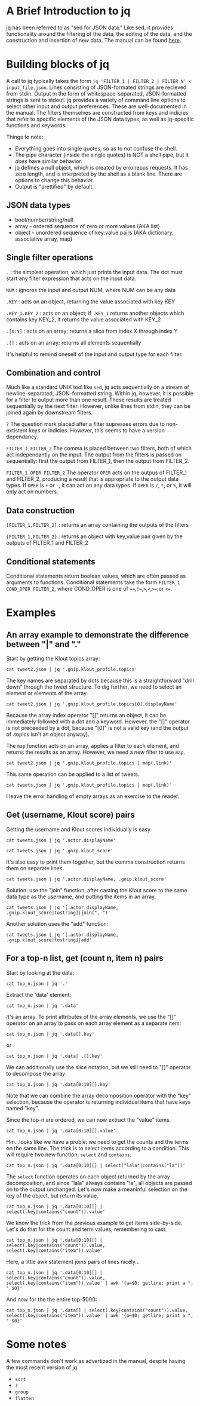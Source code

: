 # A Brief Introduction to jq

jq has been referred to as "sed for JSON data." Like sed, it provides functionality around
the filtering of the data, the editing of the data, and the construction and insertion of new data. 
The manual can be found [here](http://stedolan.github.io/jq/manual/).

# Building blocks of jq

A call to jq typically takes the form `jq 'FILTER_1 | FILTER_2 | FILTER_N' < input_file.json`.
Lines consisting of JSON-formated strings are recieved from stdin. Output in the form of whitespace-separated,
JSON-formatted strings is sent to stdout. jq provides a variety of command line options to select
other input and output preferences. These are well-documented in the manual.
The filters themselves are constructed from keys and indicies that refer to specific elements of the JSON data types,
as well as jq-specific functions and keywords. 

Things to note:

* Everything goes into single quotes, so as to not confuse the shell.
* The pipe character (inside the single quotes) is NOT a shell pipe, but it _does_ have similar behavior.
* jq defines a null object, which is created by erroneous requests. It has zero length, 
and is interpreted by the shell as a blank line. There are options to change this behavior.
* Output is "prettified" by default.

## JSON data types

* bool/number/string/null
* array - ordered sequence of zero or more values (AKA list)
* object - unordered sequence of key:value pairs (AKA dictionary, associative array, map)

## Single filter operations

`.` : the simplest operation, which just prints the input data. The dot must start any filter expression
that acts on the input data.

`NUM` : ignores the input and output NUM, where NUM can be any data

`.KEY` : acts on an object, returning the value associated with key KEY

`.KEY_1.KEY_2` : acts on an object; if `.KEY_1` returns another objects which contains key KEY\_2, 
it returns the value associated with KEY\_2

`.[X:Y]` : acts on an array; returns a slice from index X through index Y

`.[]` : acts on an array; returns all elements sequentially

It's helpful to remind oneself of the input and output type for each filter.

## Combination and control

Much like a standard UNIX tool like `sed`, jq acts sequentially on a stream of newline-separated, JSON-formatted string. 
Within jq, however, it is possible for a filter to output more than one result. 
These results are treated sequentially by the next filter. 
However, unlike lines from stdin, they can be joined again by downstream filters.

`?` The question mark placed after a filter supresses errors due to non-extistent keys or indicies. 
However, this seems to have a version dependancy.

`FILTER_1,FILTER_2` The comma is placed between two filters, both of which act independantly on the input.
The output from the filters is passed on sequentially: first the output from FILTER\_1, then the output from FILTER\_2.

`FILTER_1 OPER FILTER_2` The operator `OPER` acts on the outpus of FILTER\_1 and FILTER\_2,
producing a result that is appropriate to the output data types. If `OPER` is `+` or `-`,
it can act on any data types. If `OPER` is `/`, `*`, or `%`, it will only act on numbers.

## Data construction

`[FILTER_1,FILTER_2]` : returns an array containing the outputs of the filters

`{FILTER_1,FILTER_2}` : returns an object with key,value pair given by the outputs of FILTER\_1 and FILTER\_2

## Conditional statements

Conditional statements return boolean values, which are often passed as arguments to functions. 
Conditional statements take the form `FILTER_1 COND_OPER FILTER_2`, where COND\_OPER is one of `==`,`!=`,`>`,`<`,`>=`,or `<=`.

# Examples 

## An array example to demonstrate the difference between "|" and "."

Start by getting the Klout topics array:

```
cat tweet2.json | jq '.gnip.klout_profile.topics'
```

The key names are separated by dots because this is a straightforward "drill down" through the tweet structure. 
To dig further, we need to select an element or elements of the array.

```
cat tweet2.json | jq '.gnip.klout_profile.topics[0].displayName'
```

Because the array index operator "[]" returns an object, it can be immediately followed with a dot and a keyword.
However, the "[]" operator is not preceeded by a dot, because "[0]" is not a valid key
(and the output of .topics isn't an object anyway).

The `map` function acts on an array, applies a filter to each element, and returns the results as an array.
However, we need a new filter to use `map`.

```
cat tweet2.json | jq '.gnip.klout_profile.topics | map(.link)'
```

This same operation can be applied to a list of tweets. 

```
cat tweets.json | jq '.gnip.klout_profile.topics | map(.link)'
```

I leave the error handling of empty arrays as an exercise to the reader.

## Get (username, Klout score) pairs

Getting the username and Klout scores individually is easy.

```
cat tweets.json | jq '.actor.displayName'
```

```
cat tweets.json | jq '.gnip.klout_score'
```

It's also easy to print them together, but the comma construction returns them on separate lines.

```
cat tweets.json | jq '.actor.displayName, .gnip.klout_score'
```

Solution: use the "join" function, after casting the Klout score to the same data type as the username,
and putting the items in an array. 

```
cat tweets.json | jq '[.actor.displayName, .gnip.klout_score|tostring]|join(", ")'
```

Another solution uses the "add" function:

```
cat tweets.json | jq '[.actor.displayName, .gnip.klout_score|tostring]|add'
```

## For a top-n list, get (count n, item n) pairs

Start by looking at the data:

```
cat top_n.json | jq '.'
```

Extract the 'data' element:

```
cat top_n.json | jq '.data'
```

It's an array. To print attributes of the array elements, we use the "[]" operator on an array to pass on each array element as a separate item:

```
cat top_n.json | jq '.data[].key'
```

or

```
cat top_n.json | jq '.data| .[].key'
```

We can additionally use the slice notation, but we still need to "[]" operator to decompose the array:

```
cat top_n.json | jq '.data[0:10][].key'
```

Note that we can combine the array decomposition operator with the "key" selection, because the operator is returning individual items that have keys named "key".

Since the top-n are ordered, we can now extract the "value" items. 

```
cat top_n.json | jq '.data[0:10][].value'
```

Hm...looks like we have a proble: we need to get the counts and the terms on the same line. 
The trick is to select items according to a condition. This will require two new function: `select` and `contains`.

```
cat top_n.json | jq '.data[0:10][] | select("lala"|contains("la"))'
```

The `select` function operates on each object returned by the array decomposition, and since "lala" always contains "la",
all objects are passed on to the output unchanged. Let's now make a meaninful selection on the key of the object, but return its value.

```
cat top_n.json | jq '.data[0:10][] | select(.key|contains("count")).value'
```

We know the trick from the previous example to get items side-by-side. Let's do that for the count and term values, remembering to cast.

```
cat top_n.json | jq '.data[0:10][] | select(.key|contains("count")).value, select(.key|contains("item")).value'
```

Here, a little awk statement joins  pairs of lines nicely...

```
cat top_n.json | jq '.data[0:10][] | select(.key|contains("count")).value, select(.key|contains("item")).value' | awk '{a=$0; getline; print a ", " $0}'
```

And now for the the entire top-5000:

```
cat top_n.json | jq '.data[] | select(.key|contains("count")).value, select(.key|contains("item")).value' | awk '{a=$0; getline; print a ", " $0}'
```

# Some notes

A few commands don't work as advertized in the manual, despite having the most recent version of jq.

* `sort`
* `?`
* `group`
* `flatten`

